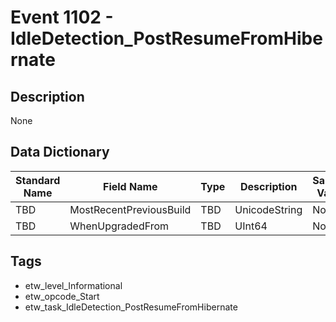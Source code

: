 # Event 1102 - IdleDetection_PostResumeFromHibernate

## Description
None

## Data Dictionary
|Standard Name|Field Name|Type|Description|Sample Value|
|---|---|---|---|---|
|TBD|MostRecentPreviousBuild|TBD|UnicodeString|None|None|
|TBD|WhenUpgradedFrom|TBD|UInt64|None|None|

## Tags
* etw_level_Informational
* etw_opcode_Start
* etw_task_IdleDetection_PostResumeFromHibernate